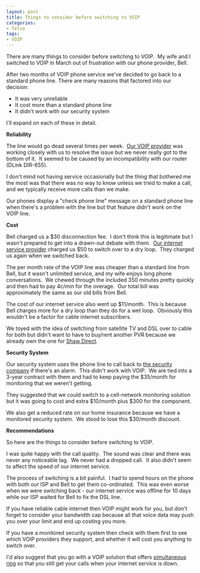 ```yaml
---
layout: post
title: Things to consider before switching to VOIP
categories:
- Telco
tags: 
- VOIP
---
```


There are many things to consider before switching to VOIP.  My wife and I
switched to VOIP in March out of frustration with our phone provider, Bell.

After two months of VOIP phone service we've decided to go back to a standard
phone line. There are many reasons that factored into our decision:

  * It was very unreliable
  * It cost more than a standard phone line
  * It didn't work with our security system

I'll expand on each of these in detail.

**Reliability**

The line would go dead several times per week.  [Our VOIP
provider](http://acrovoice.ca) was working closely with us to resolve the
issue but we never really got to the bottom of it.  It seemed to be caused by
an incompatibility with our router (DLink DIR-655).

I don't mind not having service occasionally but the thing that bothered me
the most was that there was no way to know unless we tried to make a call, and
we typically receive more calls than we make.

Our phones display a "check phone line" message on a standard phone line when
there's a problem with the line but that feature didn't work on the VOIP line.

**Cost**

Bell charged us a $30 disconnection fee.  I don't think this is legitimate but
I wasn't prepared to get into a drawn-out debate with them.  [Our internet
service provider](http://sentex.ca) charged us $50 to switch over to a dry
loop.  They charged us again when we switched back.

The per month rate of the VOIP line was cheaper than a standard line from
Bell, but it wasn't unlimited service, and my wife enjoys long phone
conversations.  We chewed through the included 350 minutes pretty quickly and
then had to pay 4c/min for the overage.  Our total bill was approximately the
same as our old bills from Bell.

The cost of our internet service also went up $11/month.  This is because Bell
charges more for a dry loop than they do for a wet loop.  Obviously this
wouldn't be a factor for cable internet subscribers.

We toyed with the idea of switching from satellite TV and DSL over to cable
for both but didn't want to have to buy/rent another PVR because we already
own the one for [Shaw Direct](http://www.shawdirect.ca/english/default.asp).

**Security System**

Our security system uses the phone line to call back to [the security
company](http://www.protectron.com/) if there's an alarm.  This didn't work
with VOIP.  We are tied into a 3-year contract with them and had to keep
paying the $35/month for monitoring that we weren't getting.

They suggested that we could switch to a cell-network monitoring solution but
it was going to cost and extra $10/month plus $300 for the component.

We also get a reduced rate on our home insurance because we have a monitored
security system.  We stood to lose this $30/month discount.

**Recommendations**

So here are the things to consider before switching to VOIP.

I was quite happy with the call quality.  The sound was clear and there was
never any noticeable lag.  We never had a dropped call.  It also didn't seem
to affect the speed of our internet service.

The process of switching is a bit painful.  I had to spend hours on the phone
with both our ISP and Bell to get them co-ordinated.  This was even worse when
we were switching back - our internet service was offline for 10 days while
our ISP waited for Bell to fix the DSL line.

If you have reliable cable internet then VOIP might work for you, but don't
forget to consider your bandwidth cap because all that voice data may push you
over your limit and end up costing you more.

If you have a monitored security system then check with them first to see
which VOIP providers they support, and whether it will cost you anything to
switch over.

I'd also suggest that you go with a VOIP solution that offers [simultaneous
ring](http://vonage.ca/inclusive-call-features/simulRing/) so that you still
get your calls when your internet service is down.

